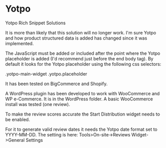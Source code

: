 # Yotpo
Yotpo Rich Snippet Solutions

It is more than likely that this solution will no longer work. I'm sure Yotpo and how product structured data is added has changed since it was implemented.

The JavaScript must be added or included after the point where the Yotpo placeholder is added (I'd recommend just before the end body tag). By default it looks for the Yotpo placeholder using the following css selectors:

.yotpo-main-widget
.yotpo.placeholder

It has been tested on BigCommerce and Shopify.

A WordPress plugin has been developed to work with WooCommerce and WP e-Commerce. It is in the WordPress folder. A basic WooCommerce install was tested (one review).

To make the review scores accurate the Start Distribution widget needs to be enabled.

For it to generate valid review dates it needs the Yotpo date format set to YYYY-MM-DD. The setting is here: Tools>On-site->Reviews Widget->General Settings
